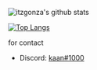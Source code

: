 ![itzgonza's github stats](https://github-readme-stats.vercel.app/api?username=ndeloof&count_private=true&show_icons=true&bg_color=30,e96443,904e95&title_color=fff&text_color=fff)

[![Top Langs](https://github-readme-stats.vercel.app/api/top-langs/?username=ndeloof)](https://github.com/anuraghazra/github-readme-stats)


for contact

- Discord: [kaan#1000](https://discord.com/users/391688185727418382)

